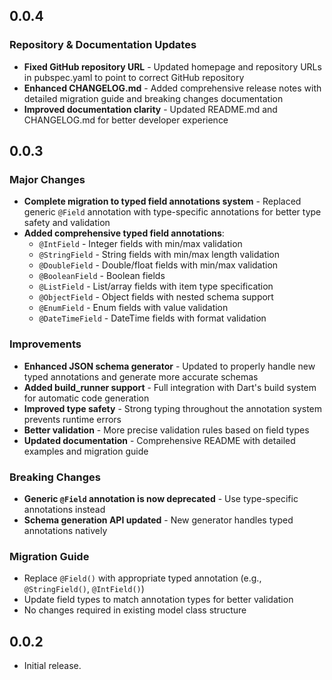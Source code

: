 
## 0.0.4

### Repository & Documentation Updates
- **Fixed GitHub repository URL** - Updated homepage and repository URLs in pubspec.yaml to point to correct GitHub repository
- **Enhanced CHANGELOG.md** - Added comprehensive release notes with detailed migration guide and breaking changes documentation
- **Improved documentation clarity** - Updated README.md and CHANGELOG.md for better developer experience

## 0.0.3

### Major Changes
- **Complete migration to typed field annotations system** - Replaced generic `@Field` annotation with type-specific annotations for better type safety and validation
- **Added comprehensive typed field annotations**:
  - `@IntField` - Integer fields with min/max validation
  - `@StringField` - String fields with min/max length validation
  - `@DoubleField` - Double/float fields with min/max validation
  - `@BooleanField` - Boolean fields
  - `@ListField` - List/array fields with item type specification
  - `@ObjectField` - Object fields with nested schema support
  - `@EnumField` - Enum fields with value validation
  - `@DateTimeField` - DateTime fields with format validation

### Improvements
- **Enhanced JSON schema generator** - Updated to properly handle new typed annotations and generate more accurate schemas
- **Added build_runner support** - Full integration with Dart's build system for automatic code generation
- **Improved type safety** - Strong typing throughout the annotation system prevents runtime errors
- **Better validation** - More precise validation rules based on field types
- **Updated documentation** - Comprehensive README with detailed examples and migration guide

### Breaking Changes
- **Generic `@Field` annotation is now deprecated** - Use type-specific annotations instead
- **Schema generation API updated** - New generator handles typed annotations natively

### Migration Guide
- Replace `@Field()` with appropriate typed annotation (e.g., `@StringField()`, `@IntField()`)
- Update field types to match annotation types for better validation
- No changes required in existing model class structure

## 0.0.2

- Initial release.
